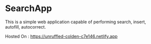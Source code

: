 # SearchApp

This is a simple web application capable of performing search, insert, autofill, autocorrect.

Hosted On : https://unruffled-colden-c7e146.netlify.app
